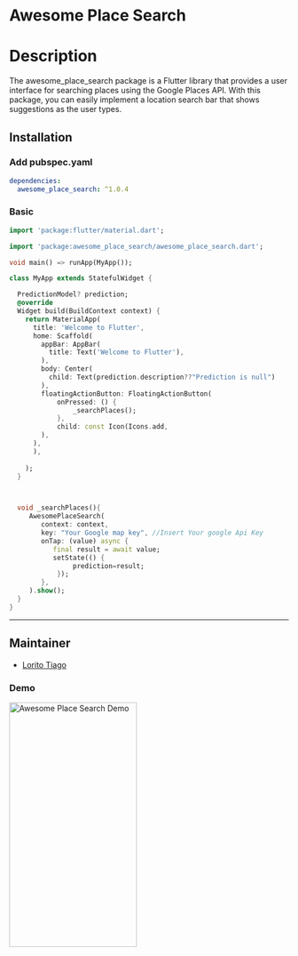 # Awesome Place Search

# Description

The awesome_place_search package is a Flutter library that provides a user interface for searching places using the Google Places API. With this package, you can easily implement a location search bar that shows suggestions as the user types.



## Installation

### Add pubspec.yaml
``` yaml
dependencies:
  awesome_place_search: ^1.0.4
```

### Basic
``` dart
import 'package:flutter/material.dart';

import 'package:awesome_place_search/awesome_place_search.dart';

void main() => runApp(MyApp());

class MyApp extends StatefulWidget {

  PredictionModel? prediction;
  @override
  Widget build(BuildContext context) {
    return MaterialApp(
      title: 'Welcome to Flutter',
      home: Scaffold(
        appBar: AppBar(
          title: Text('Welcome to Flutter'),
        ),
        body: Center(
          child: Text(prediction.description??"Prediction is null")
        ),
        floatingActionButton: FloatingActionButton(
            onPressed: () {
                _searchPlaces();
            },
            child: const Icon(Icons.add,
        ),
      ),
      ),
     
    );
  }



  void _searchPlaces(){
     AwesomePlaceSearch(
        context: context,
        key: "Your Google map key", //Insert Your google Api Key
        onTap: (value) async {
           final result = await value;
           setState(() {
                prediction=result;
            });
        },
     ).show();
  }
}
```

---
## Maintainer

- [Lorito Tiago](https://github.com/LoritoTiago)

### Demo
<img src="https://user-images.githubusercontent.com/58330997/231830074-d9c9c65a-cc42-4bcf-80b6-3828b0374fc5.gif" width="230" height="440" alt="Awesome Place Search Demo" />


